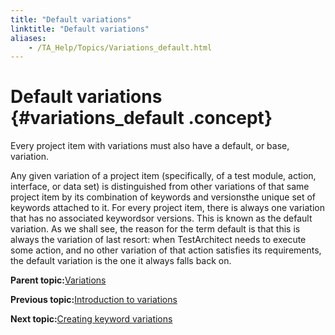 ```yaml
--- 
title: "Default variations"
linktitle: "Default variations"
aliases: 
    - /TA_Help/Topics/Variations_default.html
---
```

# Default variations {#variations_default .concept}

Every project item with variations must also have a default, or base, variation.

Any given variation of a project item \(specifically, of a test module, action, interface, or data set\) is distinguished from other variations of that same project item by its combination of keywords and versionsthe unique set of keywords attached to it. For every project item, there is always one variation that has no associated keywordsor versions. This is known as the default variation. As we shall see, the reason for the term default is that this is always the variation of last resort: when TestArchitect needs to execute some action, and no other variation of that action satisfies its requirements, the default variation is the one it always falls back on.

**Parent topic:**[Variations](../../TA_Help/Topics/Variations.html)

**Previous topic:**[Introduction to variations](../../TA_Help/Topics/Variations_intro.html)

**Next topic:**[Creating keyword variations](../../TA_Help/Topics/Variations_create_keyword.html)

